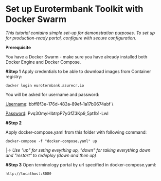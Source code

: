 # Set up Eurotermbank Toolkit with Docker Swarm

*This tutorial contains simple set-up for demonstration purposes. To set up for production-ready portal, configure with secure configuration.*

**Prerequisite**

You have a Docker Swarm - make sure you have already installed both Docker Engine and Docker Compose. 


**#Step 1**
Apply credentials to be able to download images from Container registry:

``` 
docker login eurotermbank.azurecr.io
```
You will be asked for username and password:

<u>Username</u>: bbff8f3e-176d-483a-89ef-1a17b0674abf \

<u>Password</u>: Pvq3OmyHlbtrpP7yGfZ3Kp9_5pt1b1-LwI


**#Step 2**

Apply docker-compose.yaml from this folder with following command:

```
docker-compose -f "docker-compose.yaml" up
```
|-> *Use "up" for seting eveything up, "down" for taking everything down and "restart" to redeploy (down and then up)*


**#Step 3**
Open terminology portal by url specified in docker-compose.yaml: 
```
http://localhost:8080
```

